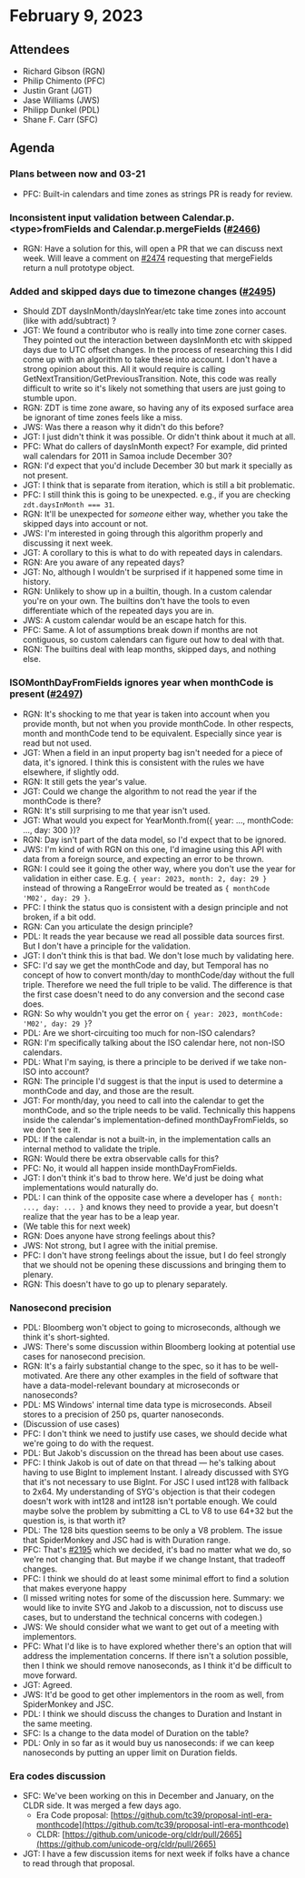 # February 9, 2023

## Attendees
- Richard Gibson (RGN)
- Philip Chimento (PFC)
- Justin Grant (JGT)
- Jase Williams (JWS)
- Philipp Dunkel (PDL)
- Shane F. Carr (SFC)


## Agenda

### Plans between now and 03-21
- PFC: Built-in calendars and time zones as strings PR is ready for review.

### Inconsistent input validation between Calendar.p.&lt;type>fromFields and Calendar.p.mergeFields ([#2466](https://github.com/tc39/proposal-temporal/issues/2466))
- RGN: Have a solution for this, will open a PR that we can discuss next week. Will leave a comment on [#2474](https://github.com/tc39/proposal-temporal/issues/2474) requesting that mergeFields return a null prototype object.

### Added and skipped days due to timezone changes ([#2495](https://github.com/tc39/proposal-temporal/issues/2495))
- Should ZDT daysInMonth/daysInYear/etc take time zones into account (like with add/subtract) ?
- JGT: We found a contributor who is really into time zone corner cases. They pointed out the interaction between daysInMonth etc with skipped days due to UTC offset changes. In the process of researching this I did come up with an algorithm to take these into account. I don't have a strong opinion about this. All it would require is calling GetNextTransition/GetPreviousTransition. Note, this code was really difficult to write so it's likely not something that users are just going to stumble upon.
- RGN: ZDT is time zone aware, so having any of its exposed surface area be ignorant of time zones feels like a miss.
- JWS: Was there a reason why it didn't do this before?
- JGT: I just didn't think it was possible. Or didn't think about it much at all.
- PFC: What do callers of daysInMonth expect? For example, did printed wall calendars for 2011 in Samoa include December 30?
- RGN: I'd expect that you'd include December 30 but mark it specially as not present.
- JGT: I think that is separate from iteration, which is still a bit problematic.
- PFC: I still think this is going to be unexpected. e.g., if you are checking `zdt.daysInMonth === 31`.
- RGN: It'll be unexpected for _someone_ either way, whether you take the skipped days into account or not.
- JWS: I'm interested in going through this algorithm properly and discussing it next week.
- JGT: A corollary to this is what to do with repeated days in calendars.
- RGN: Are you aware of any repeated days?
- JGT: No, although I wouldn't be surprised if it happened some time in history.
- RGN: Unlikely to show up in a builtin, though. In a custom calendar you're on your own. The builtins don't have the tools to even differentiate which of the repeated days you are in.
- JWS: A custom calendar would be an escape hatch for this.
- PFC: Same. A lot of assumptions break down if months are not contiguous, so custom calendars can figure out how to deal with that.
- RGN: The builtins deal with leap months, skipped days, and nothing else.

### ISOMonthDayFromFields ignores year when monthCode is present ([#2497](https://github.com/tc39/proposal-temporal/issues/2497))
- RGN: It's shocking to me that year is taken into account when you provide month, but not when you provide monthCode. In other respects, month and monthCode tend to be equivalent. Especially since year is read but not used.
- JGT: When a field in an input property bag isn't needed for a piece of data, it's ignored. I think this is consistent with the rules we have elsewhere, if slightly odd.
- RGN: It still gets the year's value.
- JGT: Could we change the algorithm to not read the year if the monthCode is there?
- RGN: It's still surprising to me that year isn't used.
- JGT: What would you expect for YearMonth.from({ year: ..., monthCode: ..., day: 300 })?
- RGN: Day isn't part of the data model, so I'd expect that to be ignored.
- JWS: I'm kind of with RGN on this one, I'd imagine using this API with data from a foreign source, and expecting an error to be thrown.
- RGN: I could see it going the other way, where you don't use the year for validation in either case. E.g. `{ year: 2023, month: 2, day: 29 }` instead of throwing a RangeError would be treated as `{ monthCode 'M02', day: 29 }`.
- PFC: I think the status quo is consistent with a design principle and not broken, if a bit odd.
- RGN: Can you articulate the design principle?
- PDL: It reads the year because we read all possible data sources first. But I don't have a principle for the validation.
- JGT: I don't think this is that bad. We don't lose much by validating here.
- SFC: I'd say we get the monthCode and day, but Temporal has no concept of how to convert month/day to monthCode/day without the full triple. Therefore we need the full triple to be valid. The difference is that the first case doesn't need to do any conversion and the second case does.
- RGN: So why wouldn't you get the error on `{ year: 2023, monthCode: 'M02', day: 29 }`?
- PDL: Are we short-circuiting too much for non-ISO calendars?
- RGN: I'm specifically talking about the ISO calendar here, not non-ISO calendars.
- PDL: What I'm saying, is there a principle to be derived if we take non-ISO into account?
- RGN: The principle I'd suggest is that the input is used to determine a monthCode and day, and those are the result.
- JGT: For month/day, you need to call into the calendar to get the monthCode, and so the triple needs to be valid. Technically this happens inside the calendar's implementation-defined monthDayFromFields, so we don't see it.
- PDL: If the calendar is not a built-in, in the implementation calls an internal method to validate the triple.
- RGN: Would there be extra observable calls for this?
- PFC: No, it would all happen inside monthDayFromFields.
- JGT: I don't think it's bad to throw here. We'd just be doing what implementations would naturally do.
- PDL: I can think of the opposite case where a developer has `{ month: ..., day: ... }` and knows they need to provide a year, but doesn't realize that the year has to be a leap year.
- (We table this for next week)
- RGN: Does anyone have strong feelings about this?
- JWS: Not strong, but I agree with the initial premise.
- PFC: I don't have strong feelings about the issue, but I do feel strongly that we should not be opening these discussions and bringing them to plenary.
- RGN: This doesn't have to go up to plenary separately.

### Nanosecond precision
- PDL: Bloomberg won't object to going to microseconds, although we think it's short-sighted.
- JWS: There's some discussion within Bloomberg looking at potential use cases for nanosecond precision.
- RGN: It's a fairly substantial change to the spec, so it has to be well-motivated. Are there any other examples in the field of software that have a data-model-relevant boundary at microseconds or nanoseconds?
- PDL: MS Windows' internal time data type is microseconds. Abseil stores to a precision of 250 ps, quarter nanoseconds.
- (Discussion of use cases)
- PFC: I don't think we need to justify use cases, we should decide what we're going to do with the request.
- PDL: But Jakob's discussion on the thread has been about use cases.
- PFC: I think Jakob is out of date on that thread — he's talking about having to use BigInt to implement Instant. I already discussed with SYG that it's not necessary to use BigInt. For JSC I used int128 with fallback to 2x64. My understanding of SYG's objection is that their codegen doesn't work with int128 and int128 isn't portable enough. We could maybe solve the problem by submitting a CL to V8 to use 64+32 but the question is, is that worth it?
- PDL: The 128 bits question seems to be only a V8 problem. The issue that SpiderMonkey and JSC had is with Duration range.
- PFC: That's [#2195](https://github.com/tc39/proposal-temporal/issues/2195) which we decided, it's bad no matter what we do, so we're not changing that. But maybe if we change Instant, that tradeoff changes.
- PFC: I think we should do at least some minimal effort to find a solution that makes everyone happy
- (I missed writing notes for some of the discussion here. Summary: we would like to invite SYG and Jakob to a discussion, not to discuss use cases, but to understand the technical concerns with codegen.)
- JWS: We should consider what we want to get out of a meeting with implementors.
- PFC: What I'd like is to have explored whether there's an option that will address the implementation concerns. If there isn't a solution possible, then I think we should remove nanoseconds, as I think it'd be difficult to move forward.
- JGT: Agreed.
- JWS: It'd be good to get other implementors in the room as well, from SpiderMonkey and JSC.
- PDL: I think we should discuss the changes to Duration and Instant in the same meeting.
- SFC: Is a change to the data model of Duration on the table?
- PDL: Only in so far as it would buy us nanoseconds: if we can keep nanoseconds by putting an upper limit on Duration fields.

### Era codes discussion
- SFC: We've been working on this in December and January, on the CLDR side. It was merged a few days ago.
    - Era Code proposal: [https://github.com/tc39/proposal-intl-era-monthcode](https://github.com/tc39/proposal-intl-era-monthcode)
    - CLDR: [https://github.com/unicode-org/cldr/pull/2665](https://github.com/unicode-org/cldr/pull/2665)
- JGT: I have a few discussion items for next week if folks have a chance to read through that proposal.